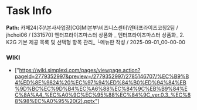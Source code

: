 # Task Info

**Path:** 카페24(주)\본사사업장\[CG]MI본부\비즈니스센터\엔터프라이즈코칭2팀 / jhchoi06 / [331570] 엔터프라이즈마스터 상품화 _ 엔터프라이즈마스터 상품화_ 2. K2G 기본 제공 목록 및 선택형 항목 관리_ └메뉴판 작성 / 2025-09-01_00-00-00

### WIKI
- ["https://wiki.simplexi.com/pages/viewpage.action?pageId=2779352997&preview=/2779352997/2785146707/%EC%B9%B4%ED%8E%9824%20%EC%97%94%ED%84%B0%ED%94%84%EB%9D%BC%EC%9D%B4%EC%A6%88%EC%84%9C%EB%B9%84%EC%8A%A4_%EC%A0%9C%EC%95%88%EC%84%9C_ver.0.3_%EC%88%98%EC%A0%95%20(2).pptx"]

